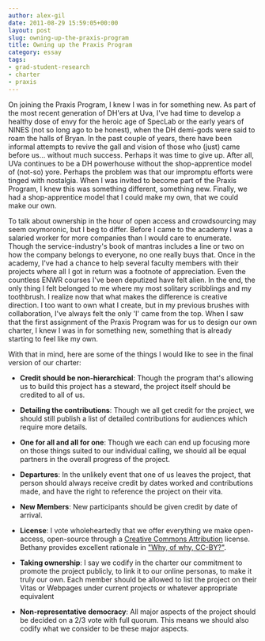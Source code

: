 ```yaml
---
author: alex-gil
date: 2011-08-29 15:59:05+00:00
layout: post
slug: owning-up-the-praxis-program
title: Owning up the Praxis Program
category: essay
tags:
- grad-student-research
- charter
- praxis
---
```


On joining the Praxis Program, I knew I was in for something new. As part of the most recent generation of DH'ers at Uva, I've had time to develop a healthy dose of envy for the heroic age of SpecLab or the early years of NINES (not so long ago to be honest), when the DH demi-gods were said to roam the halls of Bryan. In the past couple of years, there have been informal attempts to revive the gall and vision of those who (just) came before us... without much success. Perhaps it was time to give up. After all, UVa continues to be a DH powerhouse without the shop-apprentice model of (not-so) yore. Perhaps the problem was that our impromptu efforts were tinged with nostalgia. When I was invited to become part of the Praxis Program, I knew this was something different, something new. Finally, we had a shop-apprentice model that I could make my own, that we could make our own.

To talk about ownership in the hour of open access and crowdsourcing may seem oxymoronic, but I beg to differ. Before I came to the academy I was a salaried worker for more companies than I would care to enumerate. Though the service-industry's book of mantras includes a line or two on how the company belongs to everyone, no one really buys that. Once in the academy, I've had a chance to help several faculty members with their projects where all I got in return was a footnote of appreciation. Even the countless ENWR courses I've been deputized have felt alien. In the end, the only thing I felt belonged to me where my most solitary scribblings and my toothbrush. I realize now that what makes the difference is creative direction. I too want to own what I create, but in my previous brushes with collaboration, I've always felt the only 'I' came from the top. When I saw that the first assignment of the Praxis Program was for us to design our own charter, I knew I was in for something new, something that is already starting to feel like my own.

With that in mind, here are some of the things I would like to see in the final version of our charter:



	
  * **Credit should be non-hierarchical**: Though the program that's allowing us to build this project has a steward, the project itself should be credited to all of us.

	
  * **Detailing the contributions**: Though we all get credit for the project, we should still publish a list of detailed contributions for audiences which require more details.

	
  * **One for all and all for one**: Though we each can end up focusing more on those things suited to our individual calling, we should all be equal partners in the overall progress of the project.

	
  * **Departures**: In the unlikely event that one of us leaves the project, that person should always receive credit by dates worked and contributions made, and have the right to reference the project on their vita.

	
  * **New Members**: New participants should be given credit by date of arrival.

	
  * **License**: I vote wholeheartedly that we offer everything we make open-access, open-source through a [Creative Commons Attribution](https://creativecommons.org/licenses/by/3.0/) license. Bethany provides excellent rationale in ["Why, of why, CC-BY?"](http://nowviskie.org/2011/why-oh-why-cc-by/).

	
  * **Taking ownership**: I say we codify in the charter our commitment to promote the project publicly, to link it to our online personas, to make it truly our own. Each member should be allowed to list the project on their Vitas or Webpages under current projects or whatever appropriate equivalent

	
  * **Non-representative democracy**: All major aspects of the project should be decided on a 2/3 vote with full quorum. This means we should also codify what we consider to be these major aspects.


